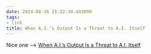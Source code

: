 ```yaml
---
date: 2024-08-26 15:22:34.443000
tags:
- link
title: When A.I.’s Output Is a Threat to A.I. Itself
---
```


Nice one --> [When A.I.’s Output Is a Threat to A.I. Itself](https://www.nytimes.com/interactive/2024/08/26/upshot/ai-synthetic-data.html)